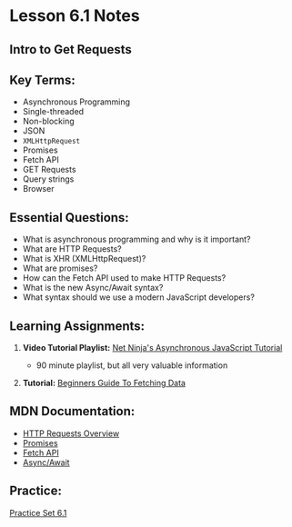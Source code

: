 # Lesson 6.1 Notes

## Intro to Get Requests

## Key Terms:

- Asynchronous Programming
- Single-threaded
- Non-blocking
- JSON
- `XMLHttpRequest`
- Promises
- Fetch API
- GET Requests
- Query strings
- Browser

## Essential Questions:

- What is asynchronous programming and why is it important?
- What are HTTP Requests? 
- What is XHR (XMLHttpRequest)?
- What are promises?
- How can the Fetch API used to make HTTP Requests?
- What is the new Async/Await syntax? 
- What syntax should we use a modern JavaScript developers?

## Learning Assignments:

1. **Video Tutorial Playlist:** [Net Ninja's Asynchronous JavaScript Tutorial](https://www.youtube.com/playlist?list=PL4cUxeGkcC9jx2TTZk3IGWKSbtugYdrlu)
   * 90 minute playlist, but all very valuable information

2. **Tutorial:** [Beginners Guide To Fetching Data](https://dev.to/bjhaid_93/beginners-guide-to-fetching-data-with-ajax-fetch-api--asyncawait-3m1l)

## MDN Documentation:

 * [HTTP Requests Overview](https://developer.mozilla.org/en-US/docs/Web/HTTP/Methods)
 * [Promises](https://developer.mozilla.org/en-US/docs/Web/JavaScript/Reference/Global_Objects/Promise)
 * [Fetch API](https://developer.mozilla.org/en-US/docs/Web/API/Fetch_API)
 * [Async/Await](https://developer.mozilla.org/en-US/docs/Web/JavaScript/Reference/Statements/async_function)


## Practice:

[Practice Set 6.1](./practice)
